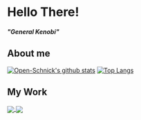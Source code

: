 # Hello There!
##### "General Kenobi"
## About me
[![Open-Schnick's github stats](https://github-readme-stats.vercel.app/api?username=open-schnick&count_private=true&show_icons=true&theme=dark)](https://github.com/anuraghazra/github-readme-stats)
[![Top Langs](https://github-readme-stats.vercel.app/api/top-langs/?username=open-schnick&count_private=true&show_icons=true&theme=dark&hide=html,css&layout=compact)](https://github.com/anuraghazra/github-readme-stats)
## My Work
<a href="https://github.com/open-schnick/DatadogFormattingLayer">
  <img align="center" src="https://github-readme-stats.vercel.app/api/pin/?username=open-schnick&repo=DatadogFormattingLayer&theme=dark" />
</a>
<a href="https://github.com/open-schnick/Smoothy">
  <img align="center" src="https://github-readme-stats.vercel.app/api/pin/?username=open-schnick&repo=Smoothy&theme=dark" />
</a>
